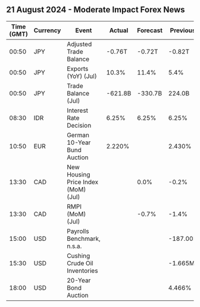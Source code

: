 ## 21 August 2024 - Moderate Impact Forex News

| Time (GMT) | Currency | Event | Actual | Forecast | Previous |
|------|----------|-------|--------|----------|----------|
| 00:50 | JPY | Adjusted Trade Balance | -0.76T | -0.72T | -0.82T |
| 00:50 | JPY | Exports (YoY) (Jul) | 10.3% | 11.4% | 5.4% |
| 00:50 | JPY | Trade Balance (Jul) | -621.8B | -330.7B | 224.0B |
| 08:30 | IDR | Interest Rate Decision | 6.25% | 6.25% | 6.25% |
| 10:50 | EUR | German 10-Year Bund Auction | 2.220% |  | 2.430% |
| 13:30 | CAD | New Housing Price Index (MoM) (Jul) |  | 0.0% | -0.2% |
| 13:30 | CAD | RMPI (MoM) (Jul) |  | -0.7% | -1.4% |
| 15:00 | USD | Payrolls Benchmark, n.s.a. |  |  | -187.00K |
| 15:30 | USD | Cushing Crude Oil Inventories |  |  | -1.665M |
| 18:00 | USD | 20-Year Bond Auction |  |  | 4.466% |
